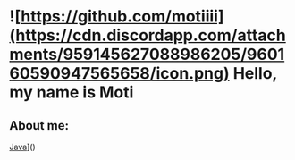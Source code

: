# ![https://github.com/motiiii](https://cdn.discordapp.com/attachments/959145627088986205/960160590947565658/icon.png) Hello, my name is Moti


## About me: 
[Java](https://img.shields.io/badge/Java-007396?style=for-the-badge&logo=java&logoColor=white&labelColor=101010)]()

